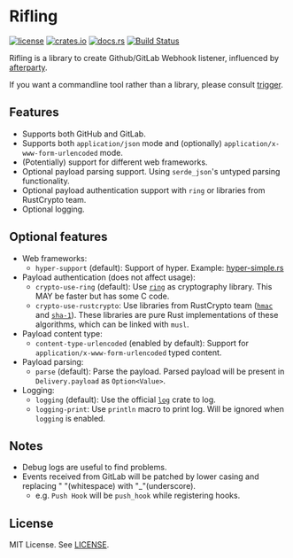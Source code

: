 Rifling
=======

[![license](https://img.shields.io/github/license/RedL0tus/rifling.svg)](LICENSE)
[![crates.io](http://meritbadge.herokuapp.com/rifling)](https://crates.io/crates/rifling)
[![docs.rs](https://docs.rs/rifling/badge.svg)](https://docs.rs/rifling/)
[![Build Status](https://travis-ci.org/RedL0tus/rifling.svg?branch=master)](https://travis-ci.org/RedL0tus/rifling)

Rifling is a library to create Github/GitLab Webhook listener, influenced by [afterparty](https://crates.io/crates/afterparty).

If you want a commandline tool rather than a library, please consult [trigger](https://github.com/RedL0tus/trigger).

Features
--------

 - Supports both GitHub and GitLab.
 - Supports both `application/json` mode and (optionally) `application/x-www-form-urlencoded` mode.
 - (Potentially) support for different web frameworks.
 - Optional payload parsing support. Using `serde_json`'s untyped parsing functionality.
 - Optional payload authentication support with `ring` or libraries from RustCrypto team.
 - Optional logging.

Optional features
-----------------

 - Web frameworks:
   - `hyper-support` (default): Support of hyper. Example: [hyper-simple.rs](examples/hyper-simple.rs)
 - Payload authentication (does not affect usage):
   - `crypto-use-ring` (default): Use [`ring`](https://crates.io/crates/ring) as cryptography library. This MAY be faster but has some C code.
   - `crypto-use-rustcrypto`: Use libraries from RustCrypto team ([`hmac`](https://crates.io/crates/hmac) and [`sha-1`](https://crates.io/crates/sha-1)). These libraries are pure Rust implementations of these algorithms, which can be linked with `musl`.
 - Payload content type:
   - `content-type-urlencoded` (enabled by default): Support for `application/x-www-form-urlencoded` typed content.
 - Payload parsing:
   - `parse` (default): Parse the payload. Parsed payload will be present in `Delivery.payload` as `Option<Value>`.
 - Logging:
   - `logging` (default): Use the official [`log`](https://crates.io/crates/log) crate to log.
   - `logging-print`: Use `println` macro to print log. Will be ignored when `logging` is enabled.

Notes
-----

 - Debug logs are useful to find problems.
 - Events received from GitLab will be patched by lower casing and replacing " "(whitespace) with "_"(underscore).
   - e.g. `Push Hook` will be `push_hook` while registering hooks.

License
-------

MIT License. See [LICENSE](LICENSE).